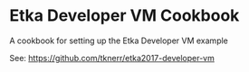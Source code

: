 # Etka Developer VM Cookbook

A cookbook for setting up the Etka Developer VM example

See: https://github.com/tknerr/etka2017-developer-vm

